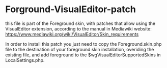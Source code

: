 # Forground-VisualEditor-patch 
this file is part of the Foreground skin, with patches that allow using the VisualEditor extension, according to the manual in Mediawiki website: https://www.mediawiki.org/wiki/VisualEditor/Skin_requirements

In order to install this patch you just need to copy the Foreground.skin.php file to the destination of your foreground skin installation, overiding the existing file, and add foreground to the $wgVisualEditorSupportedSkins in LocalSettings.php. 
